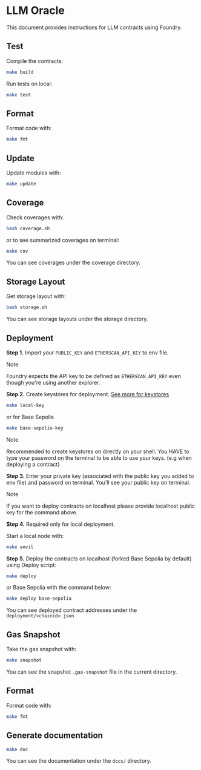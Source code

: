 # LLM Oracle

This document provides instructions for LLM contracts using Foundry.

## Test

Compile the contracts:

```sh
make build
```

Run tests on local:

```sh
make test
```

## Format

Format code with:

```sh
make fmt
```

## Update

Update modules with:

```sh
make update
```

## Coverage

Check coverages with:

```sh
bash coverage.sh
```
or to see summarized coverages on terminal:

```sh
make cov
```

You can see coverages under the coverage directory.

## Storage Layout

Get storage layout with:

```sh
bash storage.sh
```

You can see storage layouts under the storage directory.

## Deployment

**Step 1.**
Import your `PUBLIC_KEY` and `ETHERSCAN_API_KEY` to env file.

> [!NOTE]
>
> Foundry expects the API key to be defined as `ETHERSCAN_API_KEY` even though you're using another explorer.

**Step 2.**
Create keystores for deployment. [See more for keystores](https://eips.ethereum.org/EIPS/eip-2335)

```sh
make local-key
```

or for Base Sepolia

```sh
make base-sepolia-key
```

> [!NOTE]
>
> Recommended to create keystores on directly on your shell.
> You HAVE to type your password on the terminal to be able to use your keys. (e.g when deploying a contract)

**Step 3.**
Enter your private key (associated with the public key you added to env file) and password on terminal. You'll see your public key on terminal.

> [!NOTE]
>
> If you want to deploy contracts on localhost please provide localhost public key for the command above.

**Step 4.** Required only for local deployment.

Start a local node with:

```sh
make anvil
```

**Step 5.**
Deploy the contracts on localhost (forked Base Sepolia by default) using Deploy script:

```sh
make deploy
```

or Base Sepolia with the command below:

```sh
make deploy base-sepolia
```

You can see deployed contract addresses under the `deployment/<chainid>.json`

## Gas Snapshot

Take the gas snapshot with:

```sh
make snapshot
```

You can see the snapshot `.gas-snapshot` file in the current directory.

## Format

Format code with:

```sh
make fmt
```

## Generate documentation

```sh
make doc
```

You can see the documentation under the `docs/` directory.
